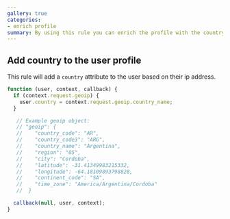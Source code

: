```yaml
---
gallery: true
categories:
- enrich profile
summary: By using this rule you can enrich the profile with the country of the user.
---
```

## Add country to the user profile

This rule will add a `country` attribute to the user based on their ip address.

```js
function (user, context, callback) {
  if (context.request.geoip) {
    user.country = context.request.geoip.country_name;
  }

   // Example geoip object:
   // "geoip": {
   //    "country_code": "AR",
   //    "country_code3": "ARG",
   //    "country_name": "Argentina",
   //    "region": "05",
   //    "city": "Cordoba",
   //    "latitude": -31.41349983215332,
   //    "longitude": -64.18109893798828,
   //    "continent_code": "SA",
   //    "time_zone": "America/Argentina/Cordoba"
   //  }

  callback(null, user, context);
}
```
